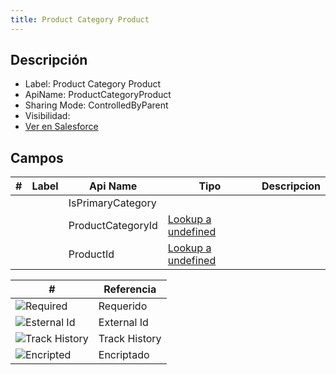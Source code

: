 ```yaml
---
title: Product Category Product
---
```


<!-- START autogenerated-object -->

## Descripción



- Label: Product Category Product
- ApiName: ProductCategoryProduct
- Sharing Mode: ControlledByParent
- Visibilidad: 
- [Ver en Salesforce](https://test.salesforce.com/lightning/setup/ObjectManager/lookupRedirect?lookup=entityByApiName&apiName=ProductCategoryProduct)

## Campos

| #   | Label | Api Name | Tipo | Descripcion |
| --- | ----- | -------- | ---- | ----------- |
| <div class="icons"></div> |  | IsPrimaryCategory |  |  <ul></ul> |
| <div class="icons"></div> |  | ProductCategoryId | [Lookup a undefined](/diccionarios/objects/undefined) |  <ul></ul> |
| <div class="icons"></div> |  | ProductId | [Lookup a undefined](/diccionarios/objects/undefined) |  <ul></ul> |

| #                                                              | Referencia    |
| -------------------------------------------------------------- | ------------- |
| <div class="icons">![Required](/img/lock_60.png)</div>         | Requerido     |
| <div class="icons">![Esternal Id](/img/database_60.png)</div>  | External Id   |
| <div class="icons">![Track History](/img/tracker_60.png)</div> | Track History |
| <div class="icons">![Encripted](/img/password_60.png)</div>    | Encriptado    |

<!-- END autogenerated-object -->
